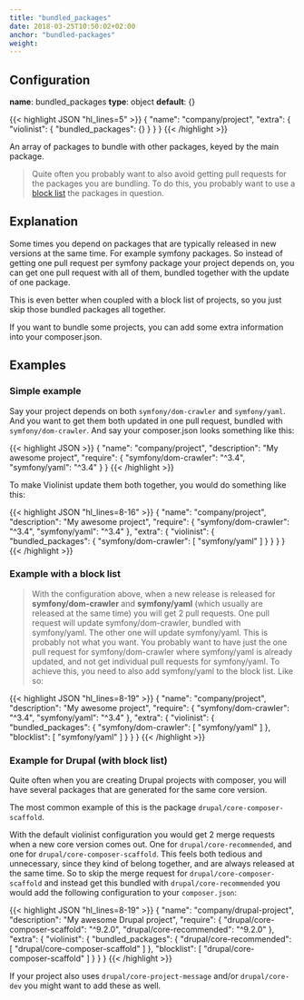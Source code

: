 ```yaml
---
title: "bundled_packages"
date: 2018-03-25T10:50:02+02:00
anchor: "bundled-packages"
weight:
---
```


## Configuration

__name__: bundled_packages
__type__: object
__default__: {}

{{< highlight JSON "hl_lines=5" >}}
{
  "name": "company/project",
  "extra": {
    "violinist": {
      "bundled_packages": {}
    }
  }
}
{{< /highlight >}}


An array of packages to bundle with other packages, keyed by the main package.

>Quite often you probably want to also avoid getting pull requests for the packages you are bundling. To do this, you probably want to use a [block list](#blocklisting-projects) the packages in question.

## Explanation

Some times you depend on packages that are typically released in new versions at the same time. For example symfony packages. So instead of getting one pull request per symfony package your project depends on, you can get one pull request with all of them, bundled together with the update of one package.

This is even better when coupled with a block list of projects, so you just skip those bundled packages all together.

If you want to bundle some projects, you can add some extra information into your composer.json.

## Examples

### Simple example

Say your project depends on both `symfony/dom-crawler` and `symfony/yaml`. And you want to get them both updated in one pull request, bundled with `symfony/dom-crawler`. And say your composer.json looks something like this:

{{< highlight JSON >}}
{
  "name": "company/project",
  "description": "My awesome project",
  "require": {
    "symfony/dom-crawler": "^3.4",
    "symfony/yaml": "^3.4"
  }
}
{{< /highlight >}}


To make Violinist update them both together, you would do something like this:


{{< highlight JSON "hl_lines=8-16" >}}
{
  "name": "company/project",
  "description": "My awesome project",
  "require": {
    "symfony/dom-crawler": "^3.4",
    "symfony/yaml": "^3.4"
  },
  "extra": {
    "violinist": {
      "bundled_packages": {
        "symfony/dom-crawler": [
          "symfony/yaml"
        ]
      }
    }
  }
}
{{< /highlight >}}

### Example with a block list

> With the configuration above, when a new release is released for __symfony/dom-crawler__ and __symfony/yaml__ (which usually are released at the same time) you will get 2 pull requests. One pull request will update symfony/dom-crawler, bundled with symfony/yaml. The other one will update symfony/yaml. This is probably not what you want. You probably want to have just the one pull request for symfony/dom-crawler where symfony/yaml is already updated, and not get individual pull requests for symfony/yaml. To achieve this, you need to also add symfony/yaml to the block list. Like so:

{{< highlight JSON "hl_lines=8-19" >}}
{
  "name": "company/project",
  "description": "My awesome project",
  "require": {
    "symfony/dom-crawler": "^3.4",
    "symfony/yaml": "^3.4"
  },
  "extra": {
    "violinist": {
      "bundled_packages": {
        "symfony/dom-crawler": [
          "symfony/yaml"
        ]
      },
      "blocklist": [
        "symfony/yaml"
      ]
    }
  }
}
{{< /highlight >}}

### Example for Drupal (with block list)

Quite often when you are creating Drupal projects with composer, you will have several packages that are generated for the same core version.

The most common example of this is the package `drupal/core-composer-scaffold`.

With the default violinist configuration you would get 2 merge requests when a new core version comes out. One for `drupal/core-recommended`, and one for `drupal/core-composer-scaffold`. This feels both tedious and unnecessary, since they kind of belong together, and are always released at the same time. So to skip the merge request for `drupal/core-composer-scaffold` and instead get this bundled with `drupal/core-recommended` you would add the following configuration to your `composer.json`:

{{< highlight JSON "hl_lines=8-19" >}}
{
  "name": "company/drupal-project",
  "description": "My awesome Drupal project",
  "require": {
    "drupal/core-composer-scaffold": "^9.2.0",
    "drupal/core-recommended": "^9.2.0"
  },
  "extra": {
    "violinist": {
        "bundled_packages": {
          "drupal/core-recommended": [
            "drupal/core-composer-scaffold"
          ]
        },
        "blocklist": [
          "drupal/core-composer-scaffold"
        ]
    }
  }
}
{{< /highlight >}}

If your project also uses `drupal/core-project-message` and/or `drupal/core-dev` you might want to add these as well.

